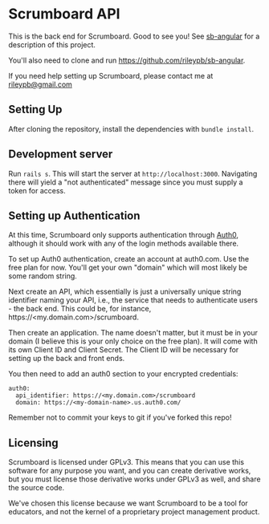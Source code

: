 # Scrumboard API 

This is the back end for Scrumboard. Good to see you! See [sb-angular](https://github.com/rileypb/sb-angular) for a description of this project.

You'll also need to clone and run https://github.com/rileypb/sb-angular. 

If you need help setting up Scrumboard, please contact me at rileypb@gmail.com

## Setting Up

After cloning the repository, install the dependencies with `bundle install`. 

## Development server

Run `rails s`. This will start the server at `http://localhost:3000`. Navigating there will yield a "not authenticated" message since you must supply a token for access.

## Setting up Authentication

At this time, Scrumboard only supports authentication through [Auth0](https://auth0.com/), although it should work with any of the login methods available there.

To set up Auth0 authentication, create an account at auth0.com. Use the free plan for now. You'll get your own "domain" which will most likely be some random string. 

Next create an API, which essentially is just a universally unique string identifier naming your API, i.e., the service that needs to authenticate users - the back end. This could be, for instance, https://<my.domain.com>/scrumboard. 

Then create an application. The name doesn't matter, but it must be in your domain (I believe this is your only choice on the free plan). It will come with its own Client ID and Client Secret. The Client ID will be necessary for setting up the back and front ends.

You then need to add an auth0 section to your encrypted credentials:
```
auth0:
  api_identifier: https://<my.domain.com>/scrumboard
  domain: https://<my-domain-name>.us.auth0.com/
```

Remember not to commit your keys to git if you've forked this repo!

## Licensing

Scrumboard is licensed under GPLv3. This means that you can use this software for any purpose you want, and you can create derivative works, but you must license those derivative works under GPLv3 as well, and share the source code.

We've chosen this license because we want Scrumboard to be a tool for educators, and not the kernel of a proprietary project management product. 
